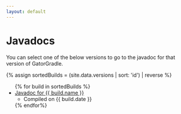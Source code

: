 ```yaml
---
layout: default
---
```


# Javadocs
You can select one of the below versions to go to the javadoc for that version of GatorGradle.

{% assign sortedBuilds = (site.data.versions | sort: 'id') | reverse %}
<ul class="version-list">
{% for build in sortedBuilds %}
    <li>
        <a href="/gatorgradle/docs/{{ build.name }}">
            Javadoc for {{ build.name }}
        </a>
        <ul><li>Compiled on {{ build.date }}</li></ul>
    </li>
{% endfor%}
</ul>
